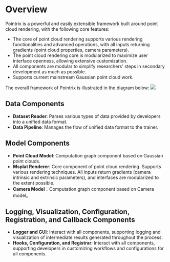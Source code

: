 # Overview

Pointrix is a powerful and easily extensible framework built around point cloud rendering, with the following core features:

- The core of point cloud rendering supports various rendering functionalities and advanced operations, with all inputs returning gradients (point cloud properties, camera parameters).
- The point cloud rendering core is modularized to maximize user interface openness, allowing extensive customization.
- All components are modular to simplify researchers' steps in secondary development as much as possible.
- Supports current mainstream Gaussian point cloud work.

The overall framework of Pointrix is illustrated in the diagram below:
![](../../images/framework_new.png)

## Data Components
- **Dataset Reader**: Parses various types of data provided by developers into a unified data format.
- **Data Pipeline**: Manages the flow of unified data format to the trainer.

## Model Components
- **Point Cloud Model**: Computation graph component based on Gaussian point clouds.
- **Msplat Renderer**: Core component of point cloud rendering. Supports various rendering techniques. All inputs return gradients (camera intrinsic and extrinsic parameters), and interfaces are modularized to the extent possible.
- **Camera Model**：Computation graph component based on Camera model。

## Logging, Visualization, Configuration, Registration, and Callback Components
- **Logger and GUI**: Interact with all components, supporting logging and visualization of intermediate results generated throughout the process.
- **Hooks, Configuration, and Registrar**: Interact with all components, supporting developers in customizing workflows and configurations for all components.
